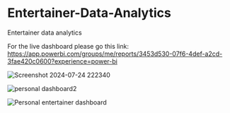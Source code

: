 # Entertainer-Data-Analytics
Entertainer data analytics

For the live dashboard please go this link:
https://app.powerbi.com/groups/me/reports/3453d530-07f6-4def-a2cd-3fae420c0600?experience=power-bi

![Screenshot 2024-07-24 222340](https://github.com/user-attachments/assets/be640ba7-71d5-488c-be64-2da99d0cd699)

![personal dashboard2](https://github.com/user-attachments/assets/82f50fca-48e4-4c3a-8e45-02314cd32f8b)

![Personal entertainer dashboard](https://github.com/user-attachments/assets/caa1186a-d55f-4dca-8c69-6557fc365997)


